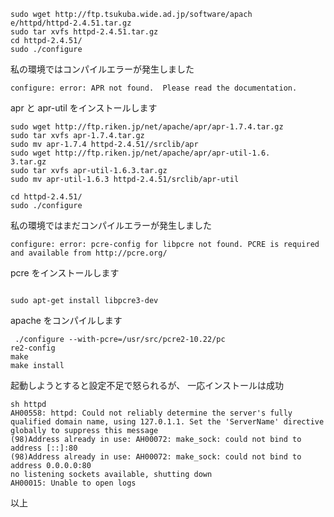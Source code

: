 ```
sudo wget http://ftp.tsukuba.wide.ad.jp/software/apach
e/httpd/httpd-2.4.51.tar.gz
sudo tar xvfs httpd-2.4.51.tar.gz
cd httpd-2.4.51/
sudo ./configure
```

私の環境ではコンパイルエラーが発生しました

```
configure: error: APR not found.  Please read the documentation.
```

apr と apr-util をインストールします

```
sudo wget http://ftp.riken.jp/net/apache/apr/apr-1.7.4.tar.gz
sudo tar xvfs apr-1.7.4.tar.gz
sudo mv apr-1.7.4 httpd-2.4.51//srclib/apr
sudo wget http://ftp.riken.jp/net/apache/apr/apr-util-1.6.
3.tar.gz
sudo tar xvfs apr-util-1.6.3.tar.gz
sudo mv apr-util-1.6.3 httpd-2.4.51/srclib/apr-util
```

```
cd httpd-2.4.51/
sudo ./configure
```

私の環境ではまだコンパイルエラーが発生しました

```
configure: error: pcre-config for libpcre not found. PCRE is required and available from http://pcre.org/
```

pcre をインストールします

```

sudo apt-get install libpcre3-dev
```

apache をコンパイルします

```
 ./configure --with-pcre=/usr/src/pcre2-10.22/pc
re2-config
make
make install
```

起動しようとすると設定不足で怒られるが、
一応インストールは成功

```
sh httpd
AH00558: httpd: Could not reliably determine the server's fully qualified domain name, using 127.0.1.1. Set the 'ServerName' directive globally to suppress this message
(98)Address already in use: AH00072: make_sock: could not bind to address [::]:80
(98)Address already in use: AH00072: make_sock: could not bind to address 0.0.0.0:80
no listening sockets available, shutting down
AH00015: Unable to open logs
```

以上
